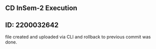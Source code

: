 ## CD InSem-2 Execution
## ID: 2200032642
file created and uploaded via CLI and rollback to previous commit was done.
